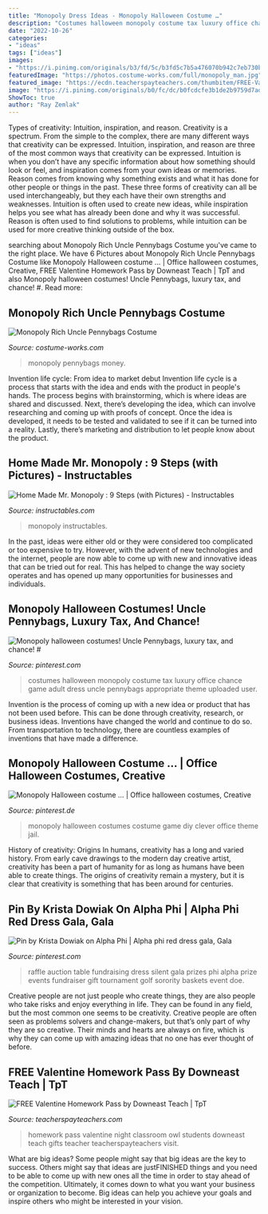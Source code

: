 ```yaml
---
title: "Monopoly Dress Ideas - Monopoly Halloween Costume …"
description: "Costumes halloween monopoly costume tax luxury office chance game adult dress uncle pennybags appropriate theme uploaded user"
date: "2022-10-26"
categories:
- "ideas"
tags: ["ideas"]
images:
- "https://i.pinimg.com/originals/b3/fd/5c/b3fd5c7b5a476070b942c7eb730bcf39.jpg"
featuredImage: "https://photos.costume-works.com/full/monopoly_man.jpg"
featured_image: "https://ecdn.teacherspayteachers.com/thumbitem/FREE-Valentine-Homework-Pass-1361355446/original-537292-2.jpg"
image: "https://i.pinimg.com/originals/b0/fc/dc/b0fcdcfe3b1de2b9759d7ad317639f9e.jpg"
ShowToc: true
author: "Ray Zemlak"
---
```



Types of creativity: Intuition, inspiration, and reason.
Creativity is a spectrum. From the simple to the complex, there are many different ways that creativity can be expressed. Intuition, inspiration, and reason are three of the most common ways that creativity can be expressed. Intuition is when you don’t have any specific information about how something should look or feel, and inspiration comes from your own ideas or memories. Reason comes from knowing why something exists and what it has done for other people or things in the past. These three forms of creativity can all be used interchangeably, but they each have their own strengths and weaknesses. Intuition is often used to create new ideas, while inspiration helps you see what has already been done and why it was successful. Reason is often used to find solutions to problems, while intuition can be used for more creative thinking outside of the box.

	

		
searching about Monopoly Rich Uncle Pennybags Costume you've came to the right place. We have 6 Pictures about Monopoly Rich Uncle Pennybags Costume like Monopoly Halloween costume … | Office halloween costumes, Creative, FREE Valentine Homework Pass by Downeast Teach | TpT and also Monopoly halloween costumes! Uncle Pennybags, luxury tax, and chance! #. Read more:
		
    
## Monopoly Rich Uncle Pennybags Costume

<img loading=lazy src="https://photos.costume-works.com/full/monopoly_man.jpg" onerror="this.onerror=null;this.src='https://tse3.mm.bing.net/th?id=OIP.SXPvNI1ecchmPLwk1_j4mgHaJ3&amp;pid=15.1';" alt="Monopoly Rich Uncle Pennybags Costume">

_Source: costume-works.com_

>monopoly pennybags money. 

	

Invention life cycle: From idea to market debut
Invention life cycle is a process that starts with the idea and ends with the product in people's hands. The process begins with brainstorming, which is where ideas are shared and discussed. Next, there’s developing the idea, which can involve researching and coming up with proofs of concept. Once the idea is developed, it needs to be tested and validated to see if it can be turned into a reality. Lastly, there’s marketing and distribution to let people know about the product.

    
## Home Made Mr. Monopoly : 9 Steps (with Pictures) - Instructables

<img loading=lazy src="https://content.instructables.com/ORIG/F9M/KSZG/H8CVGHHJ/F9MKSZGH8CVGHHJ.jpg?auto=webp&amp;frame=1&amp;width=2100" onerror="this.onerror=null;this.src='https://tse4.mm.bing.net/th?id=OIP.LLf4ZLapm4GRqVhMCGwzlgHaJ4&amp;pid=15.1';" alt="Home Made Mr. Monopoly : 9 Steps (with Pictures) - Instructables">

_Source: instructables.com_

>monopoly instructables. 

	

In the past, ideas were either old or they were considered too complicated or too expensive to try. However, with the advent of new technologies and the internet, people are now able to come up with new and innovative ideas that can be tried out for real. This has helped to change the way society operates and has opened up many opportunities for businesses and individuals.

    
## Monopoly Halloween Costumes! Uncle Pennybags, Luxury Tax, And Chance! #

<img loading=lazy src="https://i.pinimg.com/originals/b0/fc/dc/b0fcdcfe3b1de2b9759d7ad317639f9e.jpg" onerror="this.onerror=null;this.src='https://tse3.mm.bing.net/th?id=OIP.4rfaJhREyYciXVbdIImthwHaJ4&amp;pid=15.1';" alt="Monopoly halloween costumes! Uncle Pennybags, luxury tax, and chance! #">

_Source: pinterest.com_

>costumes halloween monopoly costume tax luxury office chance game adult dress uncle pennybags appropriate theme uploaded user. 

	

Invention is the process of coming up with a new idea or product that has not been used before. This can be done through creativity, research, or business ideas. Inventions have changed the world and continue to do so. From transportation to technology, there are countless examples of inventions that have made a difference.

    
## Monopoly Halloween Costume … | Office Halloween Costumes, Creative

<img loading=lazy src="https://i.pinimg.com/originals/b3/fd/5c/b3fd5c7b5a476070b942c7eb730bcf39.jpg" onerror="this.onerror=null;this.src='https://tse3.mm.bing.net/th?id=OIP.vF8BtjnFKUDK0Ac1c1QBCQHaJY&amp;pid=15.1';" alt="Monopoly Halloween costume … | Office halloween costumes, Creative">

_Source: pinterest.de_

>monopoly halloween costumes costume game diy clever office theme jail. 

	

History of creativity: Origins
In humans, creativity has a long and varied history. From early cave drawings to the modern day creative artist, creativity has been a part of humanity for as long as humans have been able to create things. The origins of creativity remain a mystery, but it is clear that creativity is something that has been around for centuries.

    
## Pin By Krista Dowiak On Alpha Phi | Alpha Phi Red Dress Gala, Gala

<img loading=lazy src="https://i.pinimg.com/originals/f3/40/90/f34090d57bca832303ad48567a6676e5.jpg" onerror="this.onerror=null;this.src='https://tse1.mm.bing.net/th?id=OIP.hH0FaYTnSqMPlhkZWVQXoAHaLJ&amp;pid=15.1';" alt="Pin by Krista Dowiak on Alpha Phi | Alpha phi red dress gala, Gala">

_Source: pinterest.com_

>raffle auction table fundraising dress silent gala prizes phi alpha prize events fundraiser gift tournament golf sorority baskets event doe. 

	

Creative people are not just people who create things, they are also people who take risks and enjoy everything in life. They can be found in any field, but the most common one seems to be creativity. Creative people are often seen as problems solvers and change-makers, but that’s only part of why they are so creative. Their minds and hearts are always on fire, which is why they can come up with amazing ideas that no one has ever thought of before.

    
## FREE Valentine Homework Pass By Downeast Teach | TpT

<img loading=lazy src="https://ecdn.teacherspayteachers.com/thumbitem/FREE-Valentine-Homework-Pass-1361355446/original-537292-2.jpg" onerror="this.onerror=null;this.src='https://tse1.mm.bing.net/th?id=OIP.1T32qa91eeuL9rNX6Fg__AAAAA&amp;pid=15.1';" alt="FREE Valentine Homework Pass by Downeast Teach | TpT">

_Source: teacherspayteachers.com_

>homework pass valentine night classroom owl students downeast teach gifts teacher teacherspayteachers visit. 

	

What are big ideas?
Some people might say that big ideas are the key to success. Others might say that ideas are justFINISHED things and you need to be able to come up with new ones all the time in order to stay ahead of the competition. Ultimately, it comes down to what you want your business or organization to become. Big ideas can help you achieve your goals and inspire others who might be interested in your vision.

